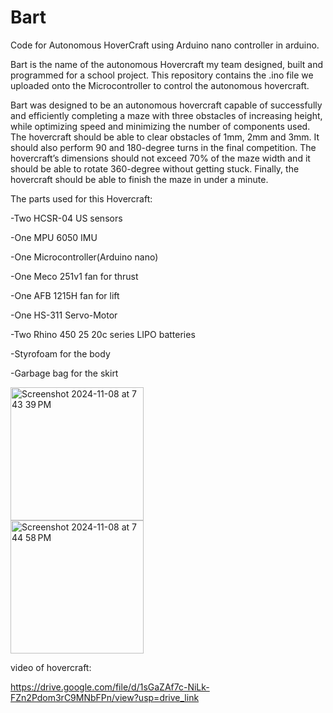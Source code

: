 # Bart
Code for Autonomous HoverCraft using Arduino nano controller in arduino.

Bart is the name of the autonomous Hovercraft my team designed, built and programmed for a school project.
This repository contains the .ino file we uploaded onto the Microcontroller to control the autonomous hovercraft.




Bart was designed to be an autonomous hovercraft capable of successfully and efficiently completing a maze with three obstacles of increasing height, while optimizing speed and
minimizing the number of components used. The hovercraft should be able to clear obstacles of 1mm, 2mm and 3mm. It should also perform 90 and 180-degree turns in the final
competition. The hovercraft’s dimensions should not exceed 70% of the maze width and it should be able to rotate 360-degree without getting stuck. Finally, the hovercraft should be
able to finish the maze in under a minute.

The parts used for this Hovercraft:
  
  -Two HCSR-04 US sensors

  -One MPU 6050 IMU

  -One Microcontroller(Arduino nano)

  -One Meco 251v1 fan for thrust

  -One AFB 1215H fan for lift

  -One HS-311 Servo-Motor

  -Two Rhino 450 25 20c series LIPO batteries

  -Styrofoam for the body

  -Garbage bag for the skirt

<img width="213" alt="Screenshot 2024-11-08 at 7 43 39 PM" src="https://github.com/user-attachments/assets/c6e60d74-6071-465d-922f-45f6ee29a1dc">

<br/>

  
<img width="213" alt="Screenshot 2024-11-08 at 7 44 58 PM" src="https://github.com/user-attachments/assets/308187eb-2e7e-494a-babc-90eadd511314">


video of hovercraft:

https://drive.google.com/file/d/1sGaZAf7c-NiLk-FZn2Pdom3rC9MNbFPn/view?usp=drive_link





  

